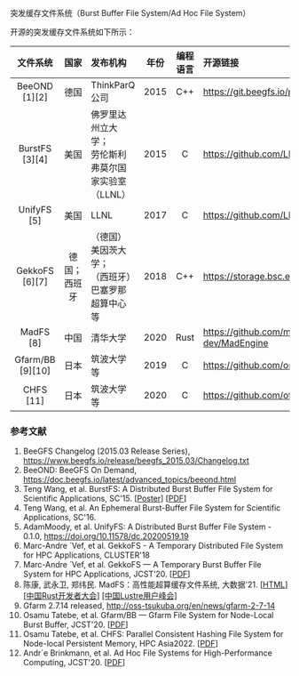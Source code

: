 突发缓存文件系统（Burst Buffer File System/Ad Hoc File System）

开源的突发缓存文件系统如下所示：

|      文件系统      |     国家     | 发布机构                                               | 年份 | 编程语言 | 开源链接                                  |
| :----------------: | :----------: | :----------------------------------------------------- | ---- | :------: | :---------------------------------------- |
|  BeeOND \[1]\[2]   |     德国     | ThinkParQ公司                                          | 2015 |   C++    | https://git.beegfs.io/pub                 |
|  BurstFS \[3]\[4]  |     美国     | 佛罗里达州立大学；<br>劳伦斯利弗莫尔国家实验室（LLNL） | 2015 |    C     | https://github.com/LLNL/burstfs           |
|    UnifyFS \[5]    |     美国     | LLNL                                                   | 2017 |    C     | https://github.com/LLNL/UnifyFS           |
|  GekkoFS \[6]\[7]  | 德国；西班牙 | （德国）美因茨大学；<br>（西班牙）巴塞罗那超算中心等   | 2018 |   C++    | https://storage.bsc.es/gitlab/hpc/gekkofs |
|     MadFS [8]      |     中国     | 清华大学                                               | 2020 |   Rust   | https://github.com/madsys-dev/MadEngine   |
| Gfarm/BB \[9]\[10] |     日本     | 筑波大学等                                             | 2019 |    C     | https://github.com/oss-tsukuba/gfarm      |
|     CHFS [11]      |     日本     | 筑波大学等                                             | 2020 |    C     | https://github.com/otatebe/chfs           |



### 参考文献

1. BeeGFS Changelog (2015.03 Release Series), https://www.beegfs.io/release/beegfs_2015.03/Changelog.txt
2. BeeOND: BeeGFS On Demand, https://doc.beegfs.io/latest/advanced_topics/beeond.html
3. Teng Wang, et al. BurstFS: A Distributed Burst Buffer File System for Scientific Applications, SC'15. [[Poster](http://sc15.supercomputing.org/sites/all/themes/SC15images/tech_poster/poster_files/post244s2-file2.pdf)] [[PDF](http://sc15.supercomputing.org/sites/all/themes/SC15images/tech_poster/poster_files/post244s2-file3.pdf)]
4. Teng Wang, et al. An Ephemeral Burst-Buffer File System for Scientific Applications, SC'16. 
5. AdamMoody, et al. UnifyFS: A Distributed Burst Buffer File System - 0.1.0, https://doi.org/10.11578/dc.20200519.19
6. Marc-Andre ́ Vef, et al. GekkoFS - A Temporary Distributed File System for HPC Applications, CLUSTER'18
7. Marc-Andre ́ Vef, et al. GekkoFS — A Temporary Burst Buffer File System for HPC Applications, JCST‘20. [[PDF](https://link.springer.com/content/pdf/10.1007/s11390-020-9797-6.pdf)]
8. 陈康, 武永卫, 郑纬民. MadFS：高性能超算缓存文件系统, 大数据'21. [[HTML](http://www.infocomm-journal.com/bdr/article/2021/2096-0271/2096-0271-7-3-00150.shtml)] [[中国Rust开发者大会](https://www.bilibili.com/video/BV1Ni4y1w731/?spm_id_from=333.337.search-card.all.click&vd_source=72cd48a0605765ff6909f8b522dd292b)] [[中国Lustre用户峰会]](https://www.bilibili.com/video/BV1FR4y137hH/)
9. Gfarm 2.7.14 released, http://oss-tsukuba.org/en/news/gfarm-2-7-14
10. Osamu Tatebe, et al. Gfarm/BB — Gfarm File System for Node-Local Burst Buffer, JCST'20. [[PDF](https://link.springer.com/content/pdf/10.1007/s11390-020-9803-z.pdf)]
11. Osamu Tatebe, et al. CHFS: Parallel Consistent Hashing File System for Node-local Persistent Memory, HPC Asia2022. [[PDF](https://dl.acm.org/doi/pdf/10.1145/3492805.3492807)]
12. Andr´e Brinkmann, et al. Ad Hoc File Systems for High-Performance Computing, JCST'20. [[PDF](https://link.springer.com/content/pdf/10.1007/s11390-020-9801-1.pdf)]

